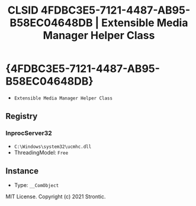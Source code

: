 ﻿---
title: "CLSID 4FDBC3E5-7121-4487-AB95-B58EC04648DB | Extensible Media Manager Helper Class"
excerpt: What is COM-Object CLSID 4FDBC3E5-7121-4487-AB95-B58EC04648DB?
---

# {4FDBC3E5-7121-4487-AB95-B58EC04648DB}

* `Extensible Media Manager Helper Class`

## Registry


### InprocServer32

* `C:\Windows\system32\ucmhc.dll`
* ThreadingModel: `Free`

## Instance

* Type: `__ComObject`

MIT License. Copyright (c) 2021 Strontic.


